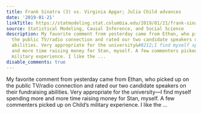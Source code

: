 ```yaml
---
title: Frank Sinatra (3) vs. Virginia Apgar; Julia Child advances
date: '2019-01-21'
linkTitle: https://statmodeling.stat.columbia.edu/2019/01/21/frank-sinatra-3-vs-virginia-apgar-julia-child-advances/
source: Statistical Modeling, Causal Inference, and Social Science
description: My favorite comment from yesterday came from Ethan, who picked up on
  the public TV/radio connection and rated our two candidate speakers on their fundraising
  abilities. Very appropriate for the university&#8212;I find myself spending more
  and more time raising money for Stan, myself. A few commenters picked up on Child&#8217;s
  military experience. I like the ...
disable_comments: true
---
```

My favorite comment from yesterday came from Ethan, who picked up on the public TV/radio connection and rated our two candidate speakers on their fundraising abilities. Very appropriate for the university&#8212;I find myself spending more and more time raising money for Stan, myself. A few commenters picked up on Child&#8217;s military experience. I like the ...